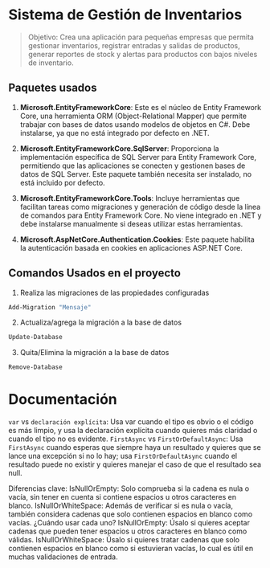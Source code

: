 # Sistema de Gestión de Inventarios
> Objetivo: Crea una aplicación para pequeñas empresas que permita gestionar inventarios, registrar entradas y salidas de productos, generar reportes de stock y alertas para productos con bajos niveles de inventario. 

## Paquetes usados
1. **Microsoft.EntityFrameworkCore**: Este es el núcleo de Entity Framework Core, una herramienta ORM (Object-Relational Mapper) que permite trabajar con bases de datos usando modelos de objetos en C#. Debe instalarse, ya que no está integrado por defecto en .NET.

2. **Microsoft.EntityFrameworkCore.SqlServer**: Proporciona la implementación específica de SQL Server para Entity Framework Core, permitiendo que las aplicaciones se conecten y gestionen bases de datos de SQL Server. Este paquete también necesita ser instalado, no está incluido por defecto.

3. **Microsoft.EntityFrameworkCore.Tools**: Incluye herramientas que facilitan tareas como migraciones y generación de código desde la línea de comandos para Entity Framework Core. No viene integrado en .NET y debe instalarse manualmente si deseas utilizar estas herramientas.

4. **Microsoft.AspNetCore.Authentication.Cookies**: Este paquete habilita la autenticación basada en cookies en aplicaciones ASP.NET Core.

## Comandos Usados en el proyecto
1. Realiza las migraciones de las propiedades configuradas
```bash
Add-Migration "Mensaje"
```

2. Actualiza/agrega la migración a la base de datos
```bash
Update-Database
```
3. Quita/Elimina la migración a la base de datos
```bash
Remove-Database
```


# Documentación


```var``` vs ```declaración explícita```: Usa var cuando el tipo es obvio o el código es más limpio, y usa la declaración explícita cuando quieres más claridad o cuando el tipo no es evidente.
```FirstAsync``` vs ```FirstOrDefaultAsync```: Usa ```FirstAsync``` cuando esperas que siempre haya un resultado y quieres que se lance una excepción si no lo hay; usa ```FirstOrDefaultAsync``` cuando el resultado puede no existir y quieres manejar el caso de que el resultado sea null.

Diferencias clave:
IsNullOrEmpty: Solo comprueba si la cadena es nula o vacía, sin tener en cuenta si contiene espacios u otros caracteres en blanco.
IsNullOrWhiteSpace: Además de verificar si es nula o vacía, también considera cadenas que solo contienen espacios en blanco como vacías.
¿Cuándo usar cada uno?
IsNullOrEmpty: Úsalo si quieres aceptar cadenas que pueden tener espacios u otros caracteres en blanco como válidas.
IsNullOrWhiteSpace: Úsalo si quieres tratar cadenas que solo contienen espacios en blanco como si estuvieran vacías, lo cual es útil en muchas validaciones de entrada.
